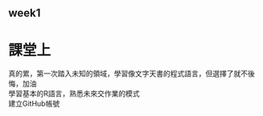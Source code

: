 ## week1<br />
# 課堂上<br />
真的累，第一次踏入未知的領域，學習像文字天書的程式語言，但選擇了就不後悔，加油<br />
學習基本的R語言，熟悉未來交作業的模式<br />
建立GitHub帳號<br />
